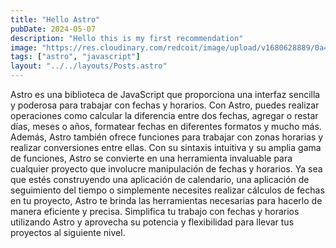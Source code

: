 ```yaml
---
title: "Hello Astro"
pubDate: 2024-05-07
description: "Hello this is my first recommendation"
image: "https://res.cloudinary.com/redcoit/image/upload/v1680628889/0a47a8d3-3343-4745-a7af-2a6d6913ac51_c2jajk.jpg"
tags: ["astro", "javascript"]
layout: "../../layouts/Posts.astro"
---
```


Astro es una biblioteca de JavaScript que proporciona una interfaz sencilla y poderosa para trabajar con fechas y horarios. Con Astro, puedes realizar operaciones como calcular la diferencia entre dos fechas, agregar o restar días, meses o años, formatear fechas en diferentes formatos y mucho más. Además, Astro también ofrece funciones para trabajar con zonas horarias y realizar conversiones entre ellas. Con su sintaxis intuitiva y su amplia gama de funciones, Astro se convierte en una herramienta invaluable para cualquier proyecto que involucre manipulación de fechas y horarios. Ya sea que estés construyendo una aplicación de calendario, una aplicación de seguimiento del tiempo o simplemente necesites realizar cálculos de fechas en tu proyecto, Astro te brinda las herramientas necesarias para hacerlo de manera eficiente y precisa. Simplifica tu trabajo con fechas y horarios utilizando Astro y aprovecha su potencia y flexibilidad para llevar tus proyectos al siguiente nivel.